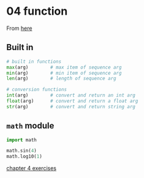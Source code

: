 # 04 function

From [here](https://www.py4e.com/html3/04-functions)

## Built in

```python
# built in functions
max(arg)        # max item of sequence arg
min(arg)        # min item of sequence arg
len(arg)        # length of sequence arg
```

```python
# conversion functions
int(arg)        # convert and return an int arg
float(arg)      # convert and return a float arg
str(arg)        # convert and return string arg
```

## `math` module

```python
import math

math.sin(4)
math.log10(1)
```

[chapter 4 exercises](04func.py)


